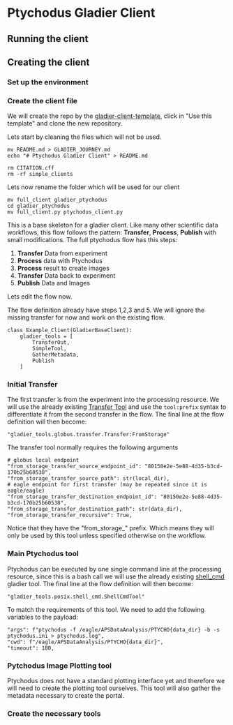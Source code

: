 # Ptychodus Gladier Client

## Running the client

## Creating the client

### Set up the environment

### Create the client file

We will create the repo by the [gladier-client-template](https://github.com/globus-gladier/gladier-client-template/tree/main/full_client), click in "Use this template" and clone the new repository.

Lets start by cleaning the files which will not be used.
```
mv README.md > GLADIER_JOURNEY.md
echo "# Ptychodus Gladier Client" > README.md

rm CITATION.cff
rm -rf simple_clients
```
Lets now rename the folder which will be used for our client
```
mv full_client gladier_ptychodus
cd gladier_ptychodus
mv full_client.py ptychodus_client.py
```

This is a base skeleton for a gladier client. Like many other scientific data workflows, this flow follows the pattern: **Transfer**, **Process**, **Publish** with small modifications. The full ptychodus flow has this steps:

1. **Transfer** Data from experiment
2. **Process** data with Ptychodus
3. **Process** result to create images
4. **Transfer** Data back to experiment
5. **Publish** Data and Images

Lets edit the flow now. 

The flow definition already have steps 1,2,3 and 5. We will ignore the missing transfer for now and work on the existing flow. 

```
class Example_Client(GladierBaseClient):
    gladier_tools = [
        TransferOut,
        SimpleTool,
        GatherMetadata,
        Publish
    ]
```
### Initial Transfer

The first transfer is from the experiment into the processing resource. We will use the already existing [Transfer Tool](https://github.com/globus-gladier/gladier-tools/blob/main/gladier_tools/globus/transfer.py) and use the `tool:prefix` syntax to differentiate it from the second transfer in the flow. The final line at the flow definition will then become:
```
"gladier_tools.globus.transfer.Transfer:FromStorage"
```
The transfer tool normally requires the following arguments
```
# globus local endpoint
"from_storage_transfer_source_endpoint_id": "80150e2e-5e88-4d35-b3cd-170b25b60538",
"from_storage_transfer_source_path": str(local_dir),
# eagle endpoint for first transfer (may be repeated since it is eagle/eagle)
"from_storage_transfer_destination_endpoint_id": "80150e2e-5e88-4d35-b3cd-170b25b60538",
"from_storage_transfer_destination_path": str(data_dir),
"from_storage_transfer_recursive": True,
```
Notice that they have the "from_storage_" prefix. Which means they will only be used by this tool unless specified otherwise on the workflow.


### Main Ptychodus tool

Ptychodus can be executed by one single command line at the processing resource, since this is a bash call we will use the already existing [shell_cmd](https://github.com/globus-gladier/gladier-tools/blob/main/gladier_tools/posix/shell_cmd.py) gladier tool. The final line at the flow definition will then become:
```
"gladier_tools.posix.shell_cmd.ShellCmdTool"
```

To match the requirements of this tool. We need to add the following variables to the payload: 

```
"args": f"ptychodus -f /eagle/APSDataAnalysis/PTYCHO{data_dir} -b -s ptychodus.ini > ptychodus.log",
"cwd": f"/eagle/APSDataAnalysis/PTYCHO{data_dir}",
"timeout": 180,
```

### Pytchodus Image Plotting tool

Ptychodus does not have a standard plotting interface yet and therefore we will need to create the plotting tool ourselves. This tool will also gather the metadata necessary to create the portal.

### 

### Create the necessary tools